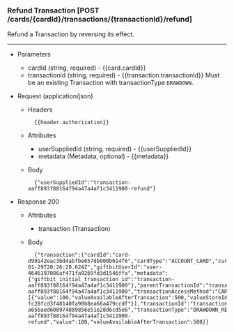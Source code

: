 ### Refund Transaction [POST /cards/{cardId}/transactions/{transactionId}/refund]
Refund a Transaction by reversing its effect. 

---
+ Parameters
    + cardId (string, required) - {{card.cardId}}
    + transactionId (string, required) - {{transaction.transactionId}} Must be an existing Transaction with transactionType `DRAWDOWN`.

+ Request (application/json)
    + Headers
    
            {{header.authorization}}
            
    + Attributes
        + userSuppliedId (string, required) - {{userSuppliedId}}
        + metadata (Metadata, optional) - {{metadata}}

    
    + Body 
            
            {"userSuppliedId":"transaction-aaff893f88164f94a47a4af1c3411900-refund"}
    
+ Response 200
    + Attributes
        + transaction (Transaction)
        
    + Body

            {"transaction":{"cardId":"card-d99142eac3bd4abfbe657db000b614f6","cardType":"ACCOUNT_CARD","currency":"USD","dateCreated":"2018-01-29T20:26:20.624Z","giftbitUserId":"user-4646197086af471fa9265fd3d1546ffa","metadata":{"giftbit_initial_transaction_id":"transaction-aaff893f88164f94a47a4af1c3411900"},"parentTransactionId":"transaction-aaff893f88164f94a47a4af1c3411900","transactionAccessMethod":"CARDID","transactionBreakdown":[{"value":100,"valueAvailableAfterTransaction":500,"valueStoreId":"value-fc28fcd3f48140fa90b8ea66a479ccdf"}],"transactionId":"transaction-a65baed608974889856e51e28d6cd5e6","transactionType":"DRAWDOWN_REFUND","userSuppliedId":"transaction-aaff893f88164f94a47a4af1c3411900-refund","value":100,"valueAvailableAfterTransaction":500}}
            
